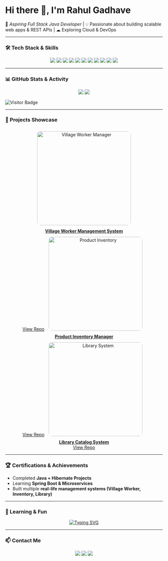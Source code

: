 # Hi there 👋, I'm Rahul Gadhave  

🚀 *Aspiring Full Stack Java Developer* | 💡 Passionate about building scalable web apps & REST APIs | ☁ Exploring Cloud & DevOps  

---

### 🛠 Tech Stack & Skills  

<p align="center">
  <img src="https://img.shields.io/badge/Java-ED8B00?style=for-the-badge&logo=openjdk&logoColor=white"/>
  <img src="https://img.shields.io/badge/SpringBoot-6DB33F?style=for-the-badge&logo=springboot&logoColor=white"/>
  <img src="https://img.shields.io/badge/Hibernate-59666C?style=for-the-badge&logo=hibernate&logoColor=white"/>
  <img src="https://img.shields.io/badge/MySQL-005C84?style=for-the-badge&logo=mysql&logoColor=white"/>
  <img src="https://img.shields.io/badge/PostgreSQL-316192?style=for-the-badge&logo=postgresql&logoColor=white"/>
  <img src="https://img.shields.io/badge/HTML-E34F26?style=for-the-badge&logo=html5&logoColor=white"/>
  <img src="https://img.shields.io/badge/CSS-1572B6?style=for-the-badge&logo=css3&logoColor=white"/>
  <img src="https://img.shields.io/badge/JavaScript-F7DF1E?style=for-the-badge&logo=javascript&logoColor=black"/>
  <img src="https://img.shields.io/badge/Bootstrap-563D7C?style=for-the-badge&logo=bootstrap&logoColor=white"/>
  <img src="https://img.shields.io/badge/Docker-2496ED?style=for-the-badge&logo=docker&logoColor=white"/>
  <img src="https://img.shields.io/badge/Azure-0089D6?style=for-the-badge&logo=microsoft-azure&logoColor=white"/>
</p>

---

### 📊 GitHub Stats & Activity  

<p align="center">
  <img src="https://github-readme-stats.vercel.app/api?username=RahulGadhaveDev&show_icons=true&theme=tokyonight&count_private=true&hide=issues"/>
  <img src="https://github-readme-streak-stats.herokuapp.com/?user=RahulGadhaveDev&theme=tokyonight"/>
</p>

![Visitor Badge](https://visitor-badge.laobi.icu/badge?page_id=RahulGadhaveDev)

---

### 💼 Projects Showcase  

<div align="center">

<a href="https://github.com/RahulGadhaveDev/village-worker-management" target="_blank">
  <img src="https://via.placeholder.com/300x150.png?text=Village+Worker+Manager" alt="Village Worker Manager" width="300" style="margin:10px; border-radius:10px;"/>
  <br>
  <b>Village Worker Management System</b>  
  <br>
  <a href="https://github.com/RahulGadhaveDev/village-worker-management" target="_blank">View Repo</a>
</a>

<a href="https://github.com/RahulGadhaveDev/product-inventory" target="_blank">
  <img src="https://via.placeholder.com/300x150.png?text=Product+Inventory" alt="Product Inventory" width="300" style="margin:10px; border-radius:10px;"/>
  <br>
  <b>Product Inventory Manager</b>  
  <br>
  <a href="https://github.com/RahulGadhaveDev/product-inventory" target="_blank">View Repo</a>
</a>

<a href="https://github.com/RahulGadhaveDev/library-system" target="_blank">
  <img src="https://via.placeholder.com/300x150.png?text=Library+System" alt="Library System" width="300" style="margin:10px; border-radius:10px;"/>
  <br>
  <b>Library Catalog System</b>  
  <br>
  <a href="https://github.com/RahulGadhaveDev/library-system" target="_blank">View Repo</a>
</a>

</div>

---

### 🏆 Certifications & Achievements  
- Completed **Java + Hibernate Projects**  
- Learning **Spring Boot & Microservices**  
- Built multiple **real-life management systems (Village Worker, Inventory, Library)**  

---

### 🌱 Learning & Fun  

<p align="center">
  <a href="https://git.io/typing-svg">
    <img src="https://readme-typing-svg.demolab.com?font=Fira+Code&pause=1000&color=F75C7E&center=true&width=500&lines=Full+Stack+Java+Developer;Spring+Boot+%7C+Hibernate+%7C+SQL;Building+Real-Life+Projects;Always+Learning+New+Things!" alt="Typing SVG" />
  </a>
</p>

---

### 📫 Contact Me  
<p align="center">
  <a href="mailto:rahulgadhave@example.com"><img src="https://img.shields.io/badge/Email-rahulgadhave@example.com-red?style=for-the-badge&logo=gmail&logoColor=white"/></a>
  <a href="YOUR_LINKEDIN_URL"><img src="https://img.shields.io/badge/LinkedIn-Rahul%20Gadhave-blue?style=for-the-badge&logo=linkedin&logoColor=white"/></a>
  <a href="YOUR_RESUME_LINK"><img src="https://img.shields.io/badge/Resume-Download-green?style=for-the-badge&logo=adobe&logoColor=white"/></a>
</p>
